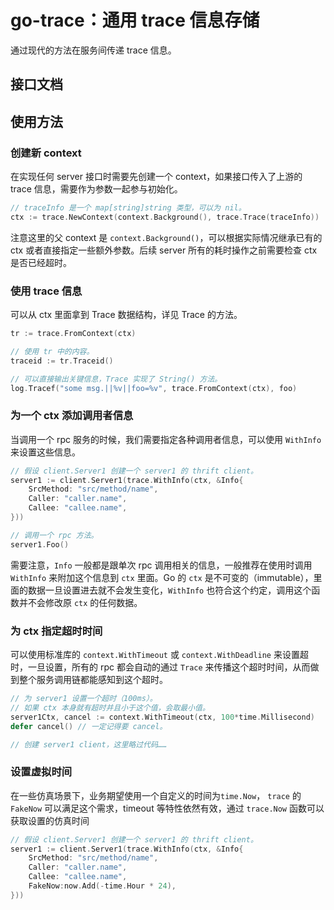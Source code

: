 # go-trace：通用 trace 信息存储 #

通过现代的方法在服务间传递 trace 信息。

## 接口文档 ##


## 使用方法 ##

### 创建新 context ###

在实现任何 server 接口时需要先创建一个 context，如果接口传入了上游的 trace 信息，需要作为参数一起参与初始化。

```go
// traceInfo 是一个 map[string]string 类型，可以为 nil。
ctx := trace.NewContext(context.Background(), trace.Trace(traceInfo))
```

注意这里的父 context 是 `context.Background()`，可以根据实际情况继承已有的 ctx 或者直接指定一些额外参数。后续 server 所有的耗时操作之前需要检查 ctx 是否已经超时。

### 使用 trace 信息 ###

可以从 ctx 里面拿到 Trace 数据结构，详见 Trace 的方法。

```go
tr := trace.FromContext(ctx)

// 使用 tr 中的内容。
traceid := tr.Traceid()

// 可以直接输出关键信息，Trace 实现了 String() 方法。
log.Tracef("some msg.||%v||foo=%v", trace.FromContext(ctx), foo)
```

### 为一个 ctx 添加调用者信息 ###

当调用一个 rpc 服务的时候，我们需要指定各种调用者信息，可以使用 `WithInfo` 来设置这些信息。

```go
// 假设 client.Server1 创建一个 server1 的 thrift client。
server1 := client.Server1(trace.WithInfo(ctx, &Info{
    SrcMethod: "src/method/name",
    Caller: "caller.name",
    Callee: "callee.name",
}))

// 调用一个 rpc 方法。
server1.Foo()
```

需要注意，`Info` 一般都是跟单次 rpc 调用相关的信息，一般推荐在使用时调用 `WithInfo` 来附加这个信息到 `ctx` 里面。Go 的 `ctx` 是不可变的（immutable），里面的数据一旦设置进去就不会发生变化，`WithInfo` 也符合这个约定，调用这个函数并不会修改原 `ctx` 的任何数据。

### 为 ctx 指定超时时间 ###

可以使用标准库的 `context.WithTimeout` 或 `context.WithDeadline` 来设置超时，一旦设置，所有的 rpc 都会自动的通过 `Trace` 来传播这个超时时间，从而做到整个服务调用链都能感知到这个超时。

```go
// 为 server1 设置一个超时（100ms）。
// 如果 ctx 本身就有超时并且小于这个值，会取最小值。
server1Ctx, cancel := context.WithTimeout(ctx, 100*time.Millisecond)
defer cancel() // 一定记得要 cancel。

// 创建 server1 client，这里略过代码……
```

### 设置虚拟时间 ###

在一些仿真场景下，业务期望使用一个自定义的时间为`time.Now`， `trace` 的 `FakeNow` 可以满足这个需求，timeout 等特性依然有效，通过 `trace.Now` 函数可以获取设置的仿真时间

```go
// 假设 client.Server1 创建一个 server1 的 thrift client。
server1 := client.Server1(trace.WithInfo(ctx, &Info{
    SrcMethod: "src/method/name",
    Caller: "caller.name",
    Callee: "callee.name",
    FakeNow:now.Add(-time.Hour * 24),
}))
```
